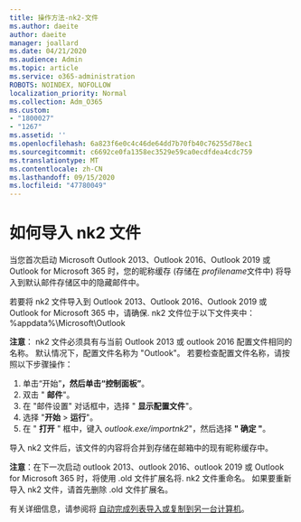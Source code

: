 ```yaml
---
title: 操作方法-nk2-文件
ms.author: daeite
author: daeite
manager: joallard
ms.date: 04/21/2020
ms.audience: Admin
ms.topic: article
ms.service: o365-administration
ROBOTS: NOINDEX, NOFOLLOW
localization_priority: Normal
ms.collection: Adm_O365
ms.custom:
- "1800027"
- "1267"
ms.assetid: ''
ms.openlocfilehash: 6a823f6e0c4c46de64dd7b70fb40c76255d78ec1
ms.sourcegitcommit: c6692ce0fa1358ec3529e59ca0ecdfdea4cdc759
ms.translationtype: MT
ms.contentlocale: zh-CN
ms.lasthandoff: 09/15/2020
ms.locfileid: "47780049"
---
```

# <a name="how-to-import-nk2-files"></a>如何导入 nk2 文件 

当您首次启动 Microsoft Outlook 2013、Outlook 2016、Outlook 2019 或 Outlook for Microsoft 365 时，您的昵称缓存 (存储在 *profilename*文件中) 将导入到默认邮件存储区中的隐藏邮件中。

若要将 nk2 文件导入到 Outlook 2013、Outlook 2016、Outlook 2019 或 Outlook for Microsoft 365 中，请确保. nk2 文件位于以下文件夹中：%appdata%\Microsoft\Outlook

**注意**： nk2 文件必须具有与当前 Outlook 2013 或 outlook 2016 配置文件相同的名称。 默认情况下，配置文件名称为 "Outlook"。 若要检查配置文件名称，请按照以下步骤操作： 
1. 单击“开始”****，然后单击“控制面板”****。
2. 双击 " **邮件**"。
3. 在 "邮件设置" 对话框中，选择 " **显示配置文件**"。
4. 选择 "**开始**  >  **运行**"。
5. 在 " **打开** " 框中，键入 *outlook.exe/importnk2*"，然后选择 **" 确定 "**。 

导入 nk2 文件后，该文件的内容将合并到存储在邮箱中的现有昵称缓存中。

**注意**：在下一次启动 outlook 2013、outlook 2016、outlook 2019 或 Outlook for Microsoft 365 时，将使用 .old 文件扩展名将. nk2 文件重命名。 如果要重新导入 nk2 文件，请首先删除 .old 文件扩展名。

有关详细信息，请参阅将 [自动完成列表导入或复制到另一台计算机](https://support.microsoft.com/help/2806550/how-to-import-nk2-files-into-outlook%)。